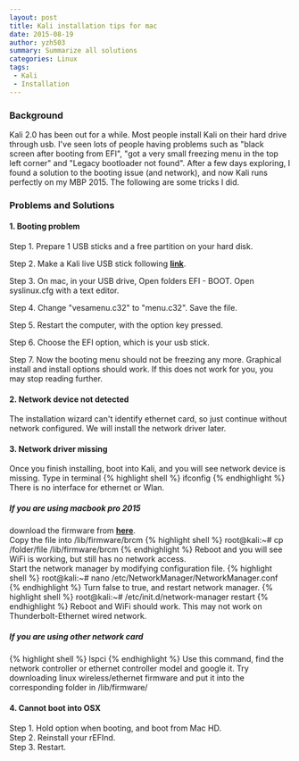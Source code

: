 ```yaml
---
layout: post
title: Kali installation tips for mac
date: 2015-08-19 
author: yzh503
summary: Summarize all solutions
categories: Linux
tags: 
 - Kali
 - Installation
---
```


### Background 
Kali 2.0 has been out for a while. Most people install Kali on their hard drive through usb. I've seen lots of people having problems such as "black screen after booting from EFI", "got a very small freezing menu in the top left corner" and "Legacy bootloader not found". After a few days exploring, I found a solution to the booting issue (and network), and now Kali runs perfectly on my MBP 2015. The following are some tricks I did.

### Problems and Solutions 


#### 1. Booting problem

Step 1. Prepare 1 USB sticks and a free partition on your hard disk. 
     
Step 2. Make a Kali live USB stick following [**link**](http://docs.kali.org/downloading/kali-linux-live-usb-install).    
 
Step 3. On mac, in your USB drive, Open folders EFI - BOOT. Open syslinux.cfg with a text editor. 
 
Step 4. Change "vesamenu.c32" to "menu.c32". Save the file.     
 
Step 5. Restart the computer, with the option key pressed.     
 
Step 6. Choose the EFI option, which is your usb stick.        
 
Step 7. Now the booting menu should not be freezing any more. Graphical install and install options should work. If this does not work for you, you may stop reading further.  


#### 2. Network device not detected

The installation wizard can't identify ethernet card, so just continue without network configured. We will install the network driver later. 


#### 3. Network driver missing

Once you finish installing, boot into Kali, and you will see network device is missing. Type in terminal
{% highlight shell %}
ifconfig
{% endhighlight %}
There is no interface for ethernet or Wlan. 

##### If you are using macbook pro 2015

download the firmware from [**here**](https://git.kernel.org/cgit/linux/kernel/git/firmware/linux-firmware.git/plain/brcm/brcmfmac43602-pcie.bin).  
Copy the file into /lib/firmware/brcm
{% highlight shell %}
root@kali:~# cp /folder/file /lib/firmware/brcm
{% endhighlight %}
Reboot and you will see WiFi is working, but still has no network access.   
Start the network manager by modifying configuration file.
{% highlight shell %}
root@kali:~# nano /etc/NetworkManager/NetworkManager.conf
{% endhighlight %}
Turn false to true, and restart network manager.
{% highlight shell %}
root@kali:~# /etc/init.d/network-manager restart
{% endhighlight %}
Reboot and WiFi should work. This may not work on Thunderbolt-Ethernet wired network.

##### If you are using other network card
{% highlight shell %}
lspci
{% endhighlight %}
Use this command, find the network controller or ethernet controller model and google it. Try downloading linux wireless/ethernet firmware and put it into the corresponding folder in /lib/firmware/


#### 4. Cannot boot into OSX
Step 1. Hold option when booting, and boot from Mac HD.     
Step 2. Reinstall your rEFInd.  
Step 3. Restart.
